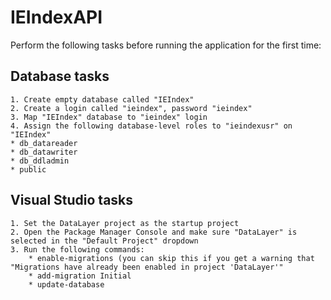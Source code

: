 # IEIndexAPI

Perform the following tasks before running the application for the first time:

## Database tasks

	1. Create empty database called "IEIndex"
	2. Create a login called "ieindex", password "ieindex"
	3. Map "IEIndex" database to "ieindex" login
	4. Assign the following database-level roles to "ieindexusr" on "IEIndex"
	* db_datareader
	* db_datawriter
	* db_ddladmin
	* public

## Visual Studio tasks

	1. Set the DataLayer project as the startup project
	2. Open the Package Manager Console and make sure "DataLayer" is selected in the "Default Project" dropdown
	3. Run the following commands:
		* enable-migrations (you can skip this if you get a warning that "Migrations have already been enabled in project 'DataLayer'"
		* add-migration Initial
		* update-database



